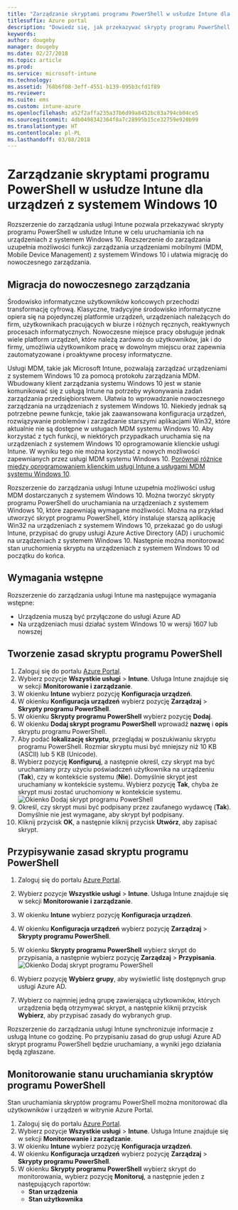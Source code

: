```yaml
---
title: "Zarządzanie skryptami programu PowerShell w usłudze Intune dla urządzeń z systemem Windows 10"
titlesuffix: Azure portal
description: "Dowiedz się, jak przekazywać skrypty programu PowerShell w usłudze Intune w celu uruchamiania ich na urządzeniach z systemem Windows 10."
keywords: 
author: dougeby
manager: dougeby
ms.date: 02/27/2018
ms.topic: article
ms.prod: 
ms.service: microsoft-intune
ms.technology: 
ms.assetid: 768b6f08-3eff-4551-b139-095b3cfd1f89
ms.reviewer: 
ms.suite: ems
ms.custom: intune-azure
ms.openlocfilehash: a52f2affa235a37b6d99a8452bc83a794cb04ce5
ms.sourcegitcommit: 4db0498342364f8a7c28995b15ce32759e920b99
ms.translationtype: HT
ms.contentlocale: pl-PL
ms.lasthandoff: 03/08/2018
---
```

# <a name="manage-powershell-scripts-in-intune-for-windows-10-devices"></a>Zarządzanie skryptami programu PowerShell w usłudze Intune dla urządzeń z systemem Windows 10
Rozszerzenie do zarządzania usługi Intune pozwala przekazywać skrypty programu PowerShell w usłudze Intune w celu uruchamiania ich na urządzeniach z systemem Windows 10. Rozszerzenie do zarządzania uzupełnia możliwości funkcji zarządzania urządzeniami mobilnymi (MDM, Mobile Device Management) z systemem Windows 10 i ułatwia migrację do nowoczesnego zarządzania.

## <a name="moving-to-modern-management"></a>Migracja do nowoczesnego zarządzania
Środowisko informatyczne użytkowników końcowych przechodzi transformację cyfrową. Klasyczne, tradycyjne środowisko informatyczne opiera się na pojedynczej platformie urządzeń, urządzeniach należących do firm, użytkownikach pracujących w biurze i różnych ręcznych, reaktywnych procesach informatycznych. Nowoczesne miejsce pracy obsługuje jednak wiele platform urządzeń, które należą zarówno do użytkowników, jak i do firmy, umożliwia użytkownikom pracę w dowolnym miejscu oraz zapewnia zautomatyzowane i proaktywne procesy informatyczne. 

Usługi MDM, takie jak Microsoft Intune, pozwalają zarządzać urządzeniami z systemem Windows 10 za pomocą protokołu zarządzania MDM. Wbudowany klient zarządzania systemu Windows 10 jest w stanie komunikować się z usługą Intune na potrzeby wykonywania zadań zarządzania przedsiębiorstwem. Ułatwia to wprowadzanie nowoczesnego zarządzania na urządzeniach z systemem Windows 10. Niekiedy jednak są potrzebne pewne funkcje, takie jak zaawansowana konfiguracja urządzeń, rozwiązywanie problemów i zarządzanie starszymi aplikacjami Win32, które aktualnie nie są dostępne w usługach MDM systemu Windows 10. Aby korzystać z tych funkcji, w niektórych przypadkach uruchamia się na urządzeniach z systemem Windows 10 oprogramowanie klienckie usługi Intune. W wyniku tego nie można korzystać z nowych możliwości zapewnianych przez usługi MDM systemu Windows 10. [Porównaj różnice między oprogramowaniem klienckim usługi Intune a usługami MDM systemu Windows 10](https://docs.microsoft.com/intune-classic/deploy-use/pc-management-comparison).

Rozszerzenie do zarządzania usługi Intune uzupełnia możliwości usług MDM dostarczanych z systemem Windows 10. Można tworzyć skrypty programu PowerShell do uruchamiania na urządzeniach z systemem Windows 10, które zapewniają wymagane możliwości. Można na przykład utworzyć skrypt programu PowerShell, który instaluje starszą aplikację Win32 na urządzeniach z systemem Windows 10, przekazać go do usługi Intune, przypisać do grupy usługi Azure Active Directory (AD) i uruchomić na urządzeniach z systemem Windows 10. Następnie można monitorować stan uruchomienia skryptu na urządzeniach z systemem Windows 10 od początku do końca.

## <a name="prerequisites"></a>Wymagania wstępne
Rozszerzenie do zarządzania usługi Intune ma następujące wymagania wstępne:
- Urządzenia muszą być przyłączone do usługi Azure AD
- Na urządzeniach musi działać system Windows 10 w wersji 1607 lub nowszej

## <a name="create-a-powershell-script-policy"></a>Tworzenie zasad skryptu programu PowerShell 
1. Zaloguj się do portalu [Azure Portal](https://portal.azure.com).
2. Wybierz pozycje **Wszystkie usługi** > **Intune**. Usługa Intune znajduje się w sekcji **Monitorowanie i zarządzanie**.
3. W okienku **Intune** wybierz pozycję **Konfiguracja urządzeń**.
4. W okienku **Konfiguracja urządzeń** wybierz pozycję **Zarządzaj** > **Skrypty programu PowerShell**.
5. W okienku **Skrypty programu PowerShell** wybierz pozycję **Dodaj**.
6. W okienku **Dodaj skrypt programu PowerShell** wprowadź **nazwę** i **opis** skryptu programu PowerShell.
7. Aby podać **lokalizację skryptu**, przeglądaj w poszukiwaniu skryptu programu PowerShell. Rozmiar skryptu musi być mniejszy niż 10 KB (ASCII) lub 5 KB (Unicode).
8. Wybierz pozycję **Konfiguruj**, a następnie określ, czy skrypt ma być uruchamiany przy użyciu poświadczeń użytkownika na urządzeniu (**Tak**), czy w kontekście systemu (**Nie**). Domyślnie skrypt jest uruchamiany w kontekście systemu. Wybierz pozycję **Tak**, chyba że skrypt musi zostać uruchomiony w kontekście systemu. 
  ![Okienko Dodaj skrypt programu PowerShell](./media/mgmt-extension-add-script.png)
9. Określ, czy skrypt musi być podpisany przez zaufanego wydawcę (**Tak**). Domyślnie nie jest wymagane, aby skrypt był podpisany. 
10. Kliknij przycisk **OK**, a następnie kliknij przycisk **Utwórz**, aby zapisać skrypt.

## <a name="assign-a-powershell-script-policy"></a>Przypisywanie zasad skryptu programu PowerShell
1. Zaloguj się do portalu [Azure Portal](https://portal.azure.com).
2. Wybierz pozycje **Wszystkie usługi** > **Intune**. Usługa Intune znajduje się w sekcji **Monitorowanie i zarządzanie**.
3. W okienku **Intune** wybierz pozycję **Konfiguracja urządzeń**.
4. W okienku **Konfiguracja urządzeń** wybierz pozycję **Zarządzaj** > **Skrypty programu PowerShell**.
5. W okienku **Skrypty programu PowerShell** wybierz skrypt do przypisania, a następnie wybierz pozycję **Zarządzaj** > **Przypisania**.
  ![Okienko Dodaj skrypt programu PowerShell](./media/mgmt-extension-assignments.png)
 
6. Wybierz pozycję **Wybierz grupy**, aby wyświetlić listę dostępnych grup usługi Azure AD. 
7. Wybierz co najmniej jedną grupę zawierającą użytkowników, których urządzenia będą otrzymywać skrypt, a następnie kliknij przycisk **Wybierz**, aby przypisać zasady do wybranych grup.

Rozszerzenie do zarządzania usługi Intune synchronizuje informacje z usługą Intune co godzinę. Po przypisaniu zasad do grup usługi Azure AD skrypt programu PowerShell będzie uruchamiany, a wyniki jego działania będą zgłaszane. 
 
## <a name="monitor-run-status-for-powershell-scripts"></a>Monitorowanie stanu uruchamiania skryptów programu PowerShell
Stan uruchamiania skryptów programu PowerShell można monitorować dla użytkowników i urządzeń w witrynie Azure Portal.
1. Zaloguj się do portalu [Azure Portal](https://portal.azure.com).
2. Wybierz pozycje **Wszystkie usługi** > **Intune**. Usługa Intune znajduje się w sekcji **Monitorowanie i zarządzanie**.
3. W okienku **Intune** wybierz pozycję **Konfiguracja urządzeń**.
4. W okienku **Konfiguracja urządzeń** wybierz pozycję **Zarządzaj** > **Skrypty programu PowerShell**.
5. W okienku **Skrypty programu PowerShell** wybierz skrypt do monitorowania, wybierz pozycję **Monitoruj**, a następnie jeden z następujących raportów:
   - **Stan urządzenia**
   - **Stan użytkownika**
